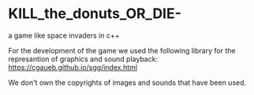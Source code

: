 # KILL_the_donuts_OR_DIE-
a game like space invaders in c++

For the development of the game we used the following library for the represantion of graphics and sound playback:
https://cgaueb.github.io/sgg/index.html

We don't own the copyrights of images and sounds that have been used.

